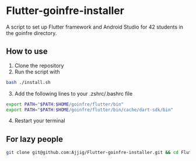 # Flutter-goinfre-installer
A script to set up Flutter framework and Android Studio for 42 students in the goinfre directory.

## How to use
1. Clone the repository
2. Run the script with
```bash
bash ./install.sh
```
3. Add the following lines to your .zshrc/.bashrc file
```bash
export PATH="$PATH:$HOME/goinfre/flutter/bin"
export PATH="$PATH:$HOME/goinfre/flutter/bin/cache/dart-sdk/bin"
```
4. Restart your terminal

## For lazy people
```bash
git clone git@github.com:Ajjig/Flutter-goinfre-installer.git && cd Flutter-goinfre-installer && bash ./install.sh && echo "export PATH=\"\$PATH:\$HOME/goinfre/flutter/bin\"" >> ~/.zshrc && echo "export PATH=\"\$PATH:\$HOME/goinfre/flutter/bin/cache/dart-sdk/bin\"" >> ~/.zshrc && cd .. && source ~/.zshrc
```